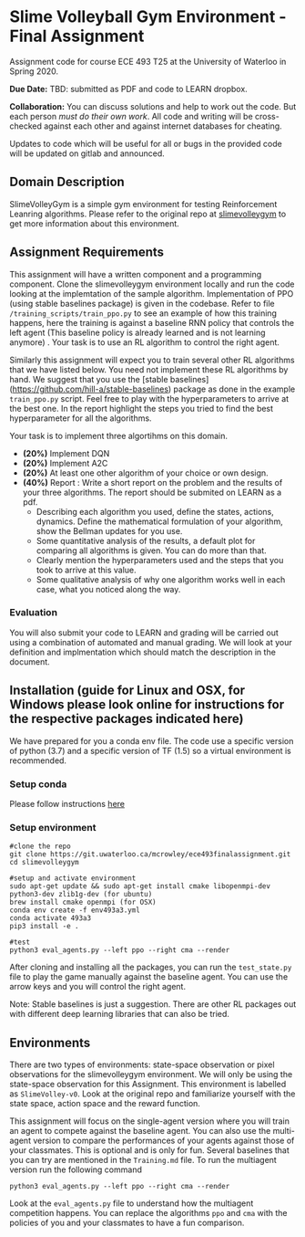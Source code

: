 # Slime Volleyball Gym Environment - Final Assignment

Assignment code for course ECE 493 T25 at the University of Waterloo in Spring 2020.

**Due Date:** TBD: submitted as PDF and code to LEARN dropbox.

**Collaboration:** You can discuss solutions and help to work out the code. But each person *must do their own work*. All code and writing will be cross-checked against each other and against internet databases for cheating. 

Updates to code which will be useful for all or bugs in the provided code will be updated on gitlab and announced.

## Domain Description


SlimeVolleyGym is a simple gym environment for testing Reinforcement Leanring algorithms. Please refer to the original repo at [slimevolleygym](https://github.com/hardmaru/slimevolleygym) to get more information about this environment. 


## Assignment Requirements

This assignment will have a written component and a programming component.
Clone the slimevolleygym environment locally and run the code looking at the implemtation of the sample algorithm.
Implementation of PPO (using stable baselines package) is given in the codebase. Refer to file ``/training_scripts/train_ppo.py`` to see an example of how this training happens, here the training is against a baseline RNN policy that controls the left agent (This baseline policy is already learned and is not learning anymore) . Your task is to use an RL algorithm to control the right agent.   

Similarly this assignment will expect you to train several other RL algorithms that we have listed below. You need not implement these RL algorithms by hand. We suggest that you use the [stable baselines] (https://github.com/hill-a/stable-baselines) package as done in the example ``train_ppo.py`` script. Feel free to play with the hyperparameters to arrive at the best one. In the report highlight the steps you tried to find the best hyperparameter for all the algorithms. 


Your task is to implement three algortihms on this domain.
- **(20%)** Implement DQN
- **(20%)** Implement A2C
- **(20%)** At least one other algorithm of your choice or own design. 
- **(40%)** Report : Write a short report on the problem and the results of your three algorithms. The report should be submited on LEARN as a pdf. 
    - Describing each algorithm you used, define the states, actions, dynamics. Define the mathematical formulation of your algorithm, show the Bellman updates for you use.
    - Some quantitative analysis of the results, a default plot for comparing all algorithms is given. You can do more than that.
    - Clearly mention the hyperparameters used and the steps that you took to arrive at this value. 
    - Some qualitative analysis of why one algorithm works well in each case, what you noticed along the way.


### Evaluation
You will also submit your code to LEARN and grading will be carried out using a combination of automated and manual grading.
We will look at your definition and implmentation which should match the description in the document.




## Installation (guide for Linux and OSX, for Windows please look online for instructions for the respective packages indicated here)
We have prepared for you a conda env file. The code use a specific version of python (3.7) and a specific version of TF (1.5) so a virtual environment is recommended. 

### Setup conda
Please follow instructions [here](https://docs.anaconda.com/anaconda/install/)

### Setup environment

```
#clone the repo
git clone https://git.uwaterloo.ca/mcrowley/ece493finalassignment.git
cd slimevolleygym

#setup and activate environment
sudo apt-get update && sudo apt-get install cmake libopenmpi-dev python3-dev zlib1g-dev (for ubuntu)
brew install cmake openmpi (for OSX)
conda env create -f env493a3.yml
conda activate 493a3
pip3 install -e .

#test
python3 eval_agents.py --left ppo --right cma --render
```
After cloning and installing all the packages, you can run the ``test_state.py`` file to play the game manually against the baseline agent. You can use the arrow keys and you will control the right agent. 

Note: Stable baselines is just a suggestion. There are other RL packages out with different deep learning libraries that can also be tried. 

## Environments

There are two types of environments: state-space observation or pixel observations for the slimevolleygym environment. We will only be using the state-space observation for this Assignment. This environment is labelled as `SlimeVolley-v0`. Look at the original repo and familiarize yourself with the state space, action space and the reward function. 


This assignment will focus on the single-agent version where you will train an agent to compete against the baseline agent. You can also use the multi-agent version to compare the performances of your agents against those of your classmates. This is optional and is only for fun. Several baselines that you can try are mentioned in the ``Training.md`` file. To run the multiagent version run the following command 

```
python3 eval_agents.py --left ppo --right cma --render
``` 


Look at the ``eval_agents.py`` file to understand how the multiagent competition happens. You can replace the algorithms ``ppo`` and ``cma`` with the policies of you and your classmates to have a fun comparison. 

 

